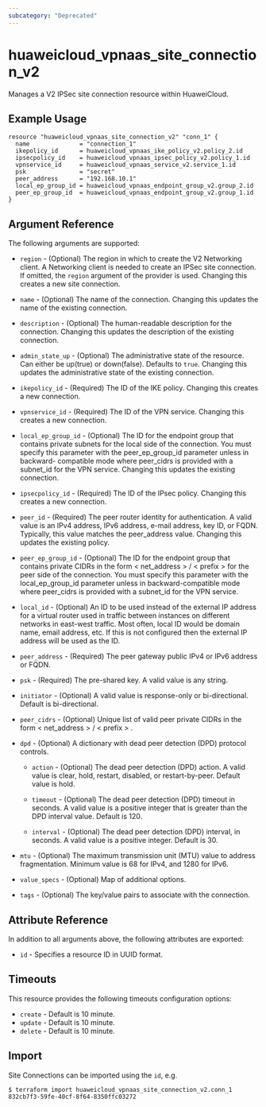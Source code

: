 ```yaml
---
subcategory: "Deprecated"
---
```


# huaweicloud_vpnaas_site_connection_v2

Manages a V2 IPSec site connection resource within HuaweiCloud.

## Example Usage

```hcl
resource "huaweicloud_vpnaas_site_connection_v2" "conn_1" {
  name              = "connection_1"
  ikepolicy_id      = huaweicloud_vpnaas_ike_policy_v2.policy_2.id
  ipsecpolicy_id    = huaweicloud_vpnaas_ipsec_policy_v2.policy_1.id
  vpnservice_id     = huaweicloud_vpnaas_service_v2.service_1.id
  psk               = "secret"
  peer_address      = "192.168.10.1"
  local_ep_group_id = huaweicloud_vpnaas_endpoint_group_v2.group_2.id
  peer_ep_group_id  = huaweicloud_vpnaas_endpoint_group_v2.group_1.id
}
```

## Argument Reference

The following arguments are supported:

* `region` - (Optional) The region in which to create the V2 Networking client. A Networking client is needed to create
  an IPSec site connection. If omitted, the
  `region` argument of the provider is used. Changing this creates a new site connection.

* `name` - (Optional) The name of the connection. Changing this updates the name of the existing connection.

* `description` - (Optional) The human-readable description for the connection. Changing this updates the description of
  the existing connection.

* `admin_state_up` - (Optional) The administrative state of the resource. Can either be up(true) or down(false).
  Defaults to `true`. Changing this updates the administrative state of the existing connection.

* `ikepolicy_id` - (Required) The ID of the IKE policy. Changing this creates a new connection.

* `vpnservice_id` - (Required) The ID of the VPN service. Changing this creates a new connection.

* `local_ep_group_id` - (Optional) The ID for the endpoint group that contains private subnets for the local side of the
  connection. You must specify this parameter with the peer_ep_group_id parameter unless in backward- compatible mode
  where peer_cidrs is provided with a subnet_id for the VPN service. Changing this updates the existing connection.

* `ipsecpolicy_id` - (Required) The ID of the IPsec policy. Changing this creates a new connection.

* `peer_id` - (Required) The peer router identity for authentication. A valid value is an IPv4 address, IPv6 address,
  e-mail address, key ID, or FQDN. Typically, this value matches the peer_address value. Changing this updates the
  existing policy.

* `peer_ep_group_id` - (Optional) The ID for the endpoint group that contains private CIDRs in the form < net_address >
  / < prefix > for the peer side of the connection. You must specify this parameter with the local_ep_group_id parameter
  unless in backward-compatible mode where peer_cidrs is provided with a subnet_id for the VPN service.

* `local_id` - (Optional) An ID to be used instead of the external IP address for a virtual router used in traffic
  between instances on different networks in east-west traffic. Most often, local ID would be domain name, email
  address, etc. If this is not configured then the external IP address will be used as the ID.

* `peer_address` - (Required) The peer gateway public IPv4 or IPv6 address or FQDN.

* `psk` - (Required) The pre-shared key. A valid value is any string.

* `initiator` - (Optional) A valid value is response-only or bi-directional. Default is bi-directional.

* `peer_cidrs` - (Optional) Unique list of valid peer private CIDRs in the form < net_address > / < prefix > .

* `dpd` - (Optional) A dictionary with dead peer detection (DPD) protocol controls.
  + `action` - (Optional) The dead peer detection (DPD) action. A valid value is clear, hold, restart, disabled, or
      restart-by-peer. Default value is hold.

  + `timeout` - (Optional) The dead peer detection (DPD) timeout in seconds. A valid value is a positive integer that
      is greater than the DPD interval value. Default is 120.

  + `interval` - (Optional) The dead peer detection (DPD) interval, in seconds. A valid value is a positive integer.
      Default is 30.

* `mtu` - (Optional) The maximum transmission unit (MTU) value to address fragmentation. Minimum value is 68 for IPv4,
  and 1280 for IPv6.

* `value_specs` - (Optional) Map of additional options.

* `tags` - (Optional) The key/value pairs to associate with the connection.

## Attribute Reference

In addition to all arguments above, the following attributes are exported:

* `id` - Specifies a resource ID in UUID format.

## Timeouts

This resource provides the following timeouts configuration options:

* `create` - Default is 10 minute.
* `update` - Default is 10 minute.
* `delete` - Default is 10 minute.

## Import

Site Connections can be imported using the `id`, e.g.

```
$ terraform import huaweicloud_vpnaas_site_connection_v2.conn_1 832cb7f3-59fe-40cf-8f64-8350ffc03272
```
